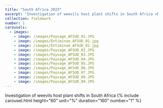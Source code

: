 ```yaml
---
title: "South Africa 2023"
excerpt: "Investigation of weevils host plant shifts in South Africa <br/>"
collection: fieldwork
number: 1
carousels:
  - images:
    - image: /images/Paysage_AFSUD_01.JPG
    - image: /images/Entiminae_AFSUD_01.jpg
    - image: /images/Entiminae_AFSUD_02.jpg
    - image: /images/Paysage_AFSUD_02.JPG
    - image: /images/Paysage_AFSUD_03.JPG
    - image: /images/Paysage_AFSUD_04.JPG
    - image: /images/Paysage_AFSUD_05.JPG
    - image: /images/Paysage_AFSUD_06.JPG
    - image: /images/Paysage_AFSUD_07.JPG
    - image: /images/Paysage_AFSUD_08.JPG
    - image: /images/Paysage_AFSUD_09.JPG
---
```

Investigation of weevils host plant shifts in South Africa
{% include carousel.html height="60" unit="%" duration="160" number="1" %}
